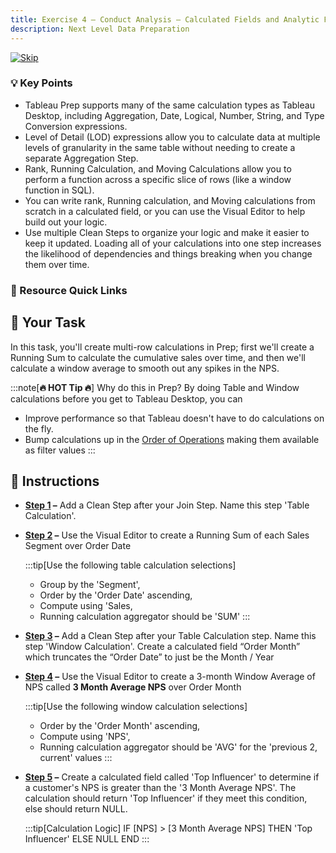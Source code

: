```yaml
---
title: Exercise 4 – Conduct Analysis – Calculated Fields and Analytic Functions
description: Next Level Data Preparation
---
```

[![Skip](/images/skip.png)](#-instructions)
### 💡 Key Points

* Tableau Prep supports many of the same calculation types as Tableau Desktop, including Aggregation, Date, Logical, Number, String, and Type Conversion expressions.
* Level of Detail (LOD) expressions allow you to calculate data at multiple levels of granularity in the same table without needing to create a separate Aggregation Step.
* Rank, Running Calculation, and Moving Calculations allow you to perform a function across a specific slice of rows (like a window function in SQL).
* You can write rank, Running calculation, and Moving calculations from scratch in a calculated field, or you can use the Visual Editor to help build out your logic.
* Use multiple Clean Steps to organize your logic and make it easier to keep it updated. Loading all of your calculations into one step increases the likelihood of dependencies and things breaking when you change them over time.

### 📙 Resource Quick Links

## 🎯 Your Task

In this task, you'll create multi-row calculations in Prep; first we'll create a Running Sum to calculate the cumulative sales over time, and then we'll calculate a window average to smooth out any spikes in the NPS.

:::note[**🔥 HOT Tip 🔥**]
Why do this in Prep? By doing Table and Window calculations before you get to Tableau Desktop, you can
* Improve performance so that Tableau doesn't have to do calculations on the fly.
* Bump calculations up in the [Order of Operations](https://help.tableau.com/current/pro/desktop/en-us/order_of_operations.htm) making them available as filter values
:::

## 📝 Instructions

* **<a href="/../../reference/e4s1sol" target="_blank">Step 1</a> –** Add a Clean Step after your Join Step. Name this step 'Table Calculation'.
* **<a href="/../../reference/e4s1sol" target="_blank">Step 2</a> –** Use the Visual Editor to create a Running Sum of each Sales Segment over Order Date 

    :::tip[Use the following table calculation selections]
    * Group by the 'Segment',
    * Order by the 'Order Date' ascending,
    * Compute using 'Sales,
    * Running calculation aggregator should be 'SUM'
  :::

* **<a href="/../../reference/e4s4sol" target="_blank">Step 3</a> –** Add a Clean Step after your Table Calculation step. Name this step 'Window Calculation'. Create a calculated field “Order Month” which truncates the “Order Date” to just be the Month / Year
* **<a href="/../../reference/e4s2sol" target="_blank">Step 4</a> –** Use the Visual Editor to create a 3-month Window Average of NPS called **3 Month Average NPS** over Order Month

    :::tip[Use the following window calculation selections]
    * Order by the 'Order Month' ascending,
    * Compute using 'NPS',
    * Running calculation aggregator should be 'AVG' for the 'previous 2, current' values
  :::


* **<a href="/../../reference/e4s3sol" target="_blank">Step 5</a> –** Create a calculated field called 'Top Influencer' to determine if a customer's NPS is greater than the '3 Month Average NPS'. The calculation should return 'Top Influencer' if they meet this condition, else should return NULL.

    :::tip[Calculation Logic]
    IF [NPS] > [3 Month Average NPS] THEN 'Top Influencer' ELSE NULL END
    :::